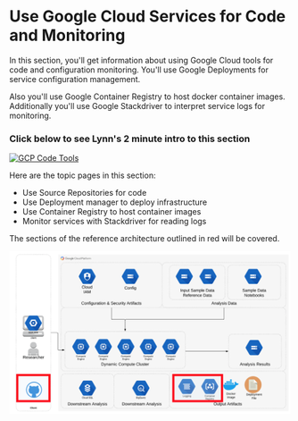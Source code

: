 # Use Google Cloud Services for Code and Monitoring

In this section, you'll get information about using Google Cloud tools for code and configuration monitoring.  You'll use Google Deployments for service configuration management.  

Also you'll use Google Container Registry to host docker container images.  Additionally you'll use Google Stackdriver to interpret service logs for monitoring.

### Click below to see Lynn's 2 minute intro to this section  
[![GCP Code Tools](http://img.youtube.com/vi/6QL1yyP2iGM/0.jpg)](http://www.youtube.com/watch?v=6QL1yyP2iGM "Intro GCP Services for Cool Tools")

Here are the topic pages in this section:

- Use Source Repositories for code 
- Use Deployment manager to deploy infrastructure
- Use Container Registry to host container images
- Monitor services with Stackdriver for reading logs

The sections of the reference architecture outlined in red will be covered.

[![gcp-iam](/images/tools.png)]()